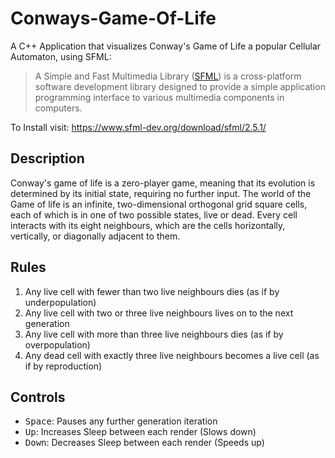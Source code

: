 # Conways-Game-Of-Life
A C++ Application that visualizes Conway's Game of Life a popular Cellular Automaton, using SFML:
> A Simple and Fast Multimedia Library ([SFML](https://www.sfml-dev.org/)) is a cross-platform software development library designed to provide a simple 
> application programming interface to various multimedia components in computers.

To Install visit: https://www.sfml-dev.org/download/sfml/2.5.1/

## Description
Conway's game of life is a zero-player game, meaning that its evolution is determined by its initial state, requiring no further input.
The world of the Game of life is an infinite, two-dimensional orthogonal grid square cells, each of which is in one of two possible states, live or dead.
Every cell interacts with its eight neighbours, which are the cells horizontally, vertically, or diagonally adjacent to them.

## Rules
1. Any live cell with fewer than two live neighbours dies (as if by underpopulation)
2. Any live cell with two or three live neighbours lives on to the next generation
3. Any live cell with more than three live neighbours dies (as if by overpopulation)
4. Any dead cell with exactly three live neighbours becomes a live cell (as if by reproduction)

## Controls
- <kbd>Space</kbd>: Pauses any further generation iteration
- <kbd>Up</kbd>: Increases Sleep between each render (Slows down)
- <kbd>Down</kbd>: Decreases Sleep between each render (Speeds up)